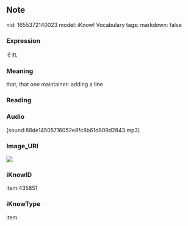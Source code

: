 ## Note
nid: 1655372140023
model: iKnow! Vocabulary
tags: 
markdown: false

### Expression
それ

### Meaning
that, that one
maintainer: adding a line

### Reading


### Audio
[sound:88de14505716052e8fc8b61d809d2843.mp3]

### Image_URI
<img src="fefcf8b5fc45942801a9a5c4645228a0.jpg">

### iKnowID
item:435851

### iKnowType
item
